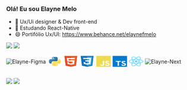 ### Olá! Eu sou Elayne Melo

- 🔭 Ux/Ui designer & Dev front-end 
- 🌱 Estudando React-Native
- 😄 Portifólio Ux/UI: https://www.behance.net/elaynefmelo 
<div>
  <a href="https://github.com/elaynefmelo"></a>
  <img heigth="180em" src="https://github-readme-stats.vercel.app/api?username=elaynefmelo&show_icons=true&theme=neon&include_all_commits=true&count_private=true"/>
  <img heigth="180em" src="https://github-readme-stats.vercel.app/api/top-langs/?username=elaynefmelo&layout=compact&langs_count=16&theme=neon"/>
</div>

<div style="display: inline_block"><br>
  
  <img align="center" alt="Elayne-Figma" height="30" width="40" src="https://cdn.jsdelivr.net/gh/devicons/devicon@latest/icons/figma/figma-original.svg" />      
  <img align="center" alt="Elayne-Python" height="30" width="40" src="https://raw.githubusercontent.com/devicons/devicon/master/icons/python/python-original.svg">
  <img align="center" alt="Elayne-HTML" height="30" width="40" src="https://raw.githubusercontent.com/devicons/devicon/master/icons/html5/html5-original.svg">
  <img align="center" alt="Elayne-CSS" height="30" width="40" src="https://raw.githubusercontent.com/devicons/devicon/master/icons/css3/css3-original.svg">
  <img align="center" alt="Elayne-Js" height="30" width="40" src="https://raw.githubusercontent.com/devicons/devicon/master/icons/javascript/javascript-plain.svg">
  <img align="center" alt="Elayne-Ts" height="30" width="40" src="https://raw.githubusercontent.com/devicons/devicon/master/icons/typescript/typescript-plain.svg">
  <img align="center" alt="Elayne-React" height="30" width="40" src="https://raw.githubusercontent.com/devicons/devicon/master/icons/react/react-original.svg">
  <img align="center" alt="Elayne-Next" height="30" width="40" src="https://cdn.jsdelivr.net/gh/devicons/devicon@latest/icons/nextjs/nextjs-original.svg" />
</div>

##
<div> 
 <a href="https://discord.gg/elaynef#9617" target="_blank"><img src="https://img.shields.io/badge/Discord-7289DA?style=for-the-badge&logo=discord&logoColor=white" target="_blank"></a> 
  <a href="https://www.linkedin.com/in/elayne-melo-1643261b9/" target="_blank"><img src="https://img.shields.io/badge/LinkedIn-0077B5?style=for-the-badge&logo=linkedin&logoColor=white" target="_blank"></a>   
</div>
